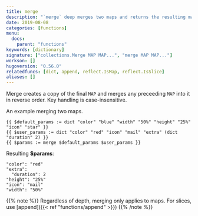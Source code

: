 ```yaml
---
title: merge
description: "`merge` deep merges two maps and returns the resulting map."
date: 2019-08-08
categories: [functions]
menu:
  docs:
    parent: "functions"
keywords: [dictionary]
signature: ["collections.Merge MAP MAP...", "merge MAP MAP..."]
workson: []
hugoversion: "0.56.0"
relatedfuncs: [dict, append, reflect.IsMap, reflect.IsSlice]
aliases: []
---
```


Merge creates a copy of the final `MAP` and merges any preceeding `MAP` into it in reverse order.
Key handling is case-insensitive.

An example merging two maps.

```go-html-template
{{ $default_params := dict "color" "blue" "width" "50%" "height" "25%" "icon" "star" }}
{{ $user_params := dict "color" "red" "icon" "mail" "extra" (dict "duration" 2) }}
{{ $params := merge $default_params $user_params }}
```

Resulting __$params__:

```
"color": "red"
"extra":
  "duration": 2
"height": "25%"
"icon": "mail"
"width": "50%"
```

{{% note %}}
  Regardless of depth, merging only applies to maps. For slices, use [append]({{< ref "functions/append" >}})
{{% /note %}}


